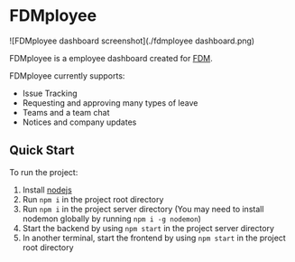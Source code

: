 # FDMployee

![FDMployee dashboard screenshot](./fdmployee dashboard.png)

FDMployee is a employee dashboard created for [FDM](https://www.fdmgroup.com/).

FDMployee currently supports:
- Issue Tracking
- Requesting and approving many types of leave
- Teams and a team chat
- Notices and company updates

## Quick Start
To run the project: 
1. Install [nodejs](https://nodejs.org/)
2. Run `npm i` in the project root directory
3. Run `npm i` in the project server directory (You may need to install nodemon globally by running `npm i -g nodemon`)
4. Start the backend by using `npm start` in the project server directory
5. In another terminal, start the frontend by using `npm start` in the project root directory
